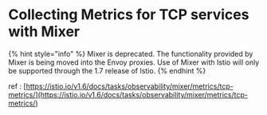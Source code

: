 # Collecting Metrics for TCP services with Mixer

{% hint style="info" %}
Mixer is deprecated. The functionality provided by Mixer is being moved into the Envoy proxies. Use of Mixer with Istio will only be supported through the 1.7 release of Istio.
{% endhint %}



ref  : [https://istio.io/v1.6/docs/tasks/observability/mixer/metrics/tcp-metrics/](https://istio.io/v1.6/docs/tasks/observability/mixer/metrics/tcp-metrics/)



